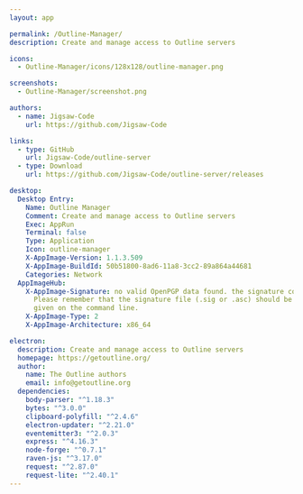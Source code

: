 ```yaml
---
layout: app

permalink: /Outline-Manager/
description: Create and manage access to Outline servers

icons:
  - Outline-Manager/icons/128x128/outline-manager.png

screenshots:
  - Outline-Manager/screenshot.png

authors:
  - name: Jigsaw-Code
    url: https://github.com/Jigsaw-Code

links:
  - type: GitHub
    url: Jigsaw-Code/outline-server
  - type: Download
    url: https://github.com/Jigsaw-Code/outline-server/releases

desktop:
  Desktop Entry:
    Name: Outline Manager
    Comment: Create and manage access to Outline servers
    Exec: AppRun
    Terminal: false
    Type: Application
    Icon: outline-manager
    X-AppImage-Version: 1.1.3.509
    X-AppImage-BuildId: 50b51800-8ad6-11a8-3cc2-89a864a44681
    Categories: Network
  AppImageHub:
    X-AppImage-Signature: no valid OpenPGP data found. the signature could not be verified.
      Please remember that the signature file (.sig or .asc) should be the first file
      given on the command line.
    X-AppImage-Type: 2
    X-AppImage-Architecture: x86_64

electron:
  description: Create and manage access to Outline servers
  homepage: https://getoutline.org/
  author:
    name: The Outline authors
    email: info@getoutline.org
  dependencies:
    body-parser: "^1.18.3"
    bytes: "^3.0.0"
    clipboard-polyfill: "^2.4.6"
    electron-updater: "^2.21.0"
    eventemitter3: "^2.0.3"
    express: "^4.16.3"
    node-forge: "^0.7.1"
    raven-js: "^3.17.0"
    request: "^2.87.0"
    request-lite: "^2.40.1"
---
```

